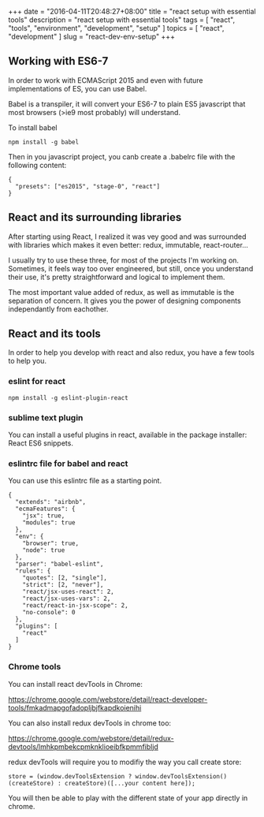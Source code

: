 +++
date = "2016-04-11T20:48:27+08:00"
title = "react setup with essential tools"
description = "react setup with essential tools"
tags = [ "react", "tools", "environment", "development", "setup" ]
topics = [ "react", "development" ]
slug = "react-dev-env-setup"
+++

## Working with ES6-7

In order to work with ECMAScript 2015 and even with future implementations of ES, you can use Babel.

Babel is a transpiler, it will convert your ES6-7 to plain ES5 javascript that most browsers (>ie9 most probably) will understand.

To install babel

```
npm install -g babel 
```

Then in you javascript project, you canb create a .babelrc file with the following content: 

```
{
  "presets": ["es2015", "stage-0", "react"]
}
```

## React and its surrounding libraries

After starting using React, I realized it was vey good and was surrounded with libraries which makes it even better: redux, immutable, react-router...

I usually try to use these three, for most of the projects I'm working on. Sometimes, it feels way too over engineered, but still, once you understand their use, it's pretty straightforward and logical to implement them.

The most important value added of redux, as well as immutable is the separation of concern. It gives you the power of designing components independantly from eachother.

## React and its tools

In order to help you develop with react and also redux, you have a few tools to help you.

### eslint for react

```
npm install -g eslint-plugin-react
```

### sublime text plugin

You can install a useful plugins in react, available in the package installer: React ES6 snippets.

### eslintrc file for babel and react

You can use this eslintrc file as a starting point.

```
{
  "extends": "airbnb",
  "ecmaFeatures": {
    "jsx": true,
    "modules": true
  },
  "env": {
    "browser": true,
    "node": true
  },
  "parser": "babel-eslint",
  "rules": {
    "quotes": [2, "single"],
    "strict": [2, "never"],
    "react/jsx-uses-react": 2,
    "react/jsx-uses-vars": 2,
    "react/react-in-jsx-scope": 2,
    "no-console": 0
  },
  "plugins": [
    "react"
  ]
}
```

### Chrome tools

You can install react devTools in Chrome: 

https://chrome.google.com/webstore/detail/react-developer-tools/fmkadmapgofadopljbjfkapdkoienihi

You can also install redux devTools in chrome too:

https://chrome.google.com/webstore/detail/redux-devtools/lmhkpmbekcpmknklioeibfkpmmfibljd

redux devTools will require you to modifiy the way you call create store:

```
store = (window.devToolsExtension ? window.devToolsExtension()(createStore) : createStore)([...your content here]);
```

You will then be able to play with the different state of your app directly in chrome.